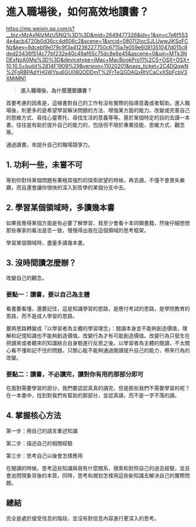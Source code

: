 # 進入職場後，如何高效地讀書？

https://mp.weixin.qq.com/s?__biz=MzAxNjIzMzU5NQ%3D%3D&mid=2649477326&idx=1&sn=c7e6f5534e4acb4720b0d36cc4d606c2&scene=1&srcid=0807l2IocSJLUwwJiKSoFCNz&key=8dcebf9e179c9f3a41236227750c6715a7e059e6081351047d015c8ded23436f514c77bf232e40c49af65c75dc8e6e45&ascene=0&uin=MTk3NDExNzA0Mg%3D%3D&devicetype=iMac+MacBookPro11%2C5+OSX+OSX+10.10.5+build%2814F1909%29&version=11020201&pass_ticket=2C4DQqwN%2FgRBPAdYHGWYsu6GU08QODDmT%2FrTeQGDAQxRtVCaCxXSbFcbV3XMjMN1

> **進入職場後，為什麼還要讀書？**

首要考慮的因素是，這植書對自己的工作有沒有實際的指導意義或者幫助。進入職場後，則更多的是希望學習解決問題的方法、增強某方面的能力、改變或完善自己的思維方式、尋找心靈寄托、尋找生活的意義等等。基於某個特定的目的去讀一本書。往往是有助於提升自己的能力的，包括但不限於專業技能、思維方式、觀念等。

通過讀書，來提升自己的職場競爭力。

## 1. 功利一些，未嘗不可

等到你對待某個問題有著極其強烈的探索欲望的時候，再去讀，不僅不會喪失樂趣，而且還會讓你很快的深入到哲學的某個分支中去。

## 2. 學習某個領域時，多讀幾本書

如果我覺得某個方面是有必要了解學習，我至少會看十本同類書籍，然後仔細想想那些專家的看法是否一致，慢慢得出我在這個領域的思考框架。

學習某個領域時，盡量多讀幾本書。

## 3. 沒時間讀怎麼辦？

改變自己的觀念。

### 要點一：讀書，要以自己為主體

看書要看懂，還要記住，這是知識學習的思路，是應付考試的思路，是學院教育的思路，而不是成人學習的思路。

要將思路轉變成「以學習者為主體的學習理念」：閱讀本身並不能夠創造價值，理解和記憶知識也不能夠創造價值。改變行為才有可能創造價值。改變行為只發生在把讀來或者聽來的知識結合自身驗進行反思之後。以學習者為主體的閱讀，不太關心看不懂和記不住的問題，只關心能不能夠通過閱讀提升自己的能力，帶來行為的改變。

### 要點二：讀書，不必讀完，讀對你有用的那部分即可

在面對需要學習的部分，我們要認認真真的讀完，但是那些我們不需要學習的呢？在一本書中，找到對我們有幫助的那部分，並認真讀，而不是一字不落的讀。

## 4. 掌握核心方法

第一步：用自己的語言重述知識

第二步：描述自己的相關經驗

第三步：思考自己以後會怎樣應用

在閱讀的時候，思考這些知識與我有什麼關系，搜索和對照自己的過去經驗，並且會追問現象背後的本質，同時，思考和規划怎樣用這些新知識去解決自己的實際問題。

## 總結

完全是處於接受信息的階段，並沒有對信息內容進行更深入的思考。
